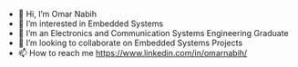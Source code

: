 - 👋 Hi, I’m Omar Nabih
- 👀 I’m interested in Embedded Systems
- 🌱 I’m an Electronics and Communication Systems Engineering Graduate
- 💞️ I’m looking to collaborate on Embedded Systems Projects
- 📫 How to reach me https://www.linkedin.com/in/omarnabih/




<!---
omarnabih99/omarnabih99 is a ✨ special ✨ repository because its `README.md` (this file) appears on your GitHub profile.
You can click the Preview link to take a look at your changes.
--->
